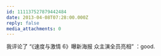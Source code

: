 ```yaml
---
id: 111137527879442484
date: 2013-04-08T07:28:00.000Z
reply: false
media_attachments: 0
---
```


我评论了 “《速度与激情 6》曝新海报 众主演全员亮相” ：good. ​​​​


